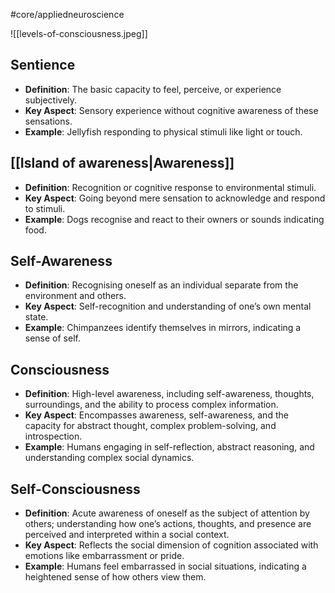 #core/appliedneuroscience

![[levels-of-consciousness.jpeg]]

## Sentience

- **Definition**: The basic capacity to feel, perceive, or experience subjectively.
- **Key Aspect**: Sensory experience without cognitive awareness of these sensations.
- **Example**: Jellyfish responding to physical stimuli like light or touch.

## [[Island of awareness|Awareness]]

- **Definition**: Recognition or cognitive response to environmental stimuli.
- **Key Aspect**: Going beyond mere sensation to acknowledge and respond to stimuli.
- **Example**: Dogs recognise and react to their owners or sounds indicating food.

## Self-Awareness

- **Definition**: Recognising oneself as an individual separate from the environment and others.
- **Key Aspect**: Self-recognition and understanding of one’s own mental state.
- **Example**: Chimpanzees identify themselves in mirrors, indicating a sense of self.

## Consciousness

- **Definition**: High-level awareness, including self-awareness, thoughts, surroundings, and the ability to process complex information.
- **Key Aspect**: Encompasses awareness, self-awareness, and the capacity for abstract thought, complex problem-solving, and introspection.
- **Example**: Humans engaging in self-reflection, abstract reasoning, and understanding complex social dynamics.

## Self-Consciousness

- **Definition**: Acute awareness of oneself as the subject of attention by others; understanding how one’s actions, thoughts, and presence are perceived and interpreted within a social context.
- **Key Aspect**: Reflects the social dimension of cognition associated with emotions like embarrassment or pride.
- **Example**: Humans feel embarrassed in social situations, indicating a heightened sense of how others view them.
